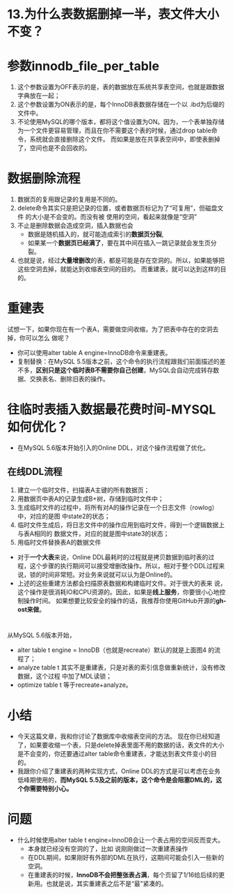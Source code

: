 # 13.为什么表数据删掉一半，表文件大小不变？



# 参数innodb_file_per_table

1. 这个参数设置为OFF表示的是，表的数据放在系统共享表空间，也就是跟数据字典放在一起；
2. 这个参数设置为ON表示的是，每个InnoDB表数据存储在一个以 .ibd为后缀的文件中。
3. 不论使用MySQL的哪个版本，都将这个值设置为ON。因为，一个表单独存储为一个文件更容易管理，而且在你不需要这个表的时候，通过drop table命令，系统就会直接删除这个文件。
而如果是放在共享表空间中，即使表删掉了，空间也是不会回收的。


# 数据删除流程
1. 数据页的复用跟记录的复用是不同的。
2. delete命令其实只是把记录的位置，或者数据页标记为了“可复用”，但磁盘文件 的大小是不会变的。而没有被 使用的空间，看起来就像是“空洞”
3. 不止是删除数据会造成空洞，插入数据也会
   - 数据是随机插入的，就可能造成索引的**数据页分裂**,
   - 如果某一个**数据页已经满了**，要在其中间在插入一跳记录就会发生页分裂。
4. 也就是说，经过**大量增删改**的表，都是可能是存在空洞的。所以，如果能够把这些空洞去掉，就能达到收缩表空间的目的。
而重建表，就可以达到这样的目的。


# 重建表
试想一下，如果你现在有一个表A，需要做空间收缩，为了把表中存在的空洞去掉，你可以怎么 做呢？
- 你可以使用alter table A engine=InnoDB命令来重建表。
- 复制替换：在MySQL 5.5版本之前，这个命令的执行流程跟我们前面描述的差不多，**区别只是这个临时表B不需要你自己创建**，MySQL会自动完成转存数据、交换表名、删除旧表的操作。

# 往临时表插入数据最花费时间-MYSQL如何优化？
- 在MySQL 5.6版本开始引入的Online DDL，对这个操作流程做了优化。
## 在线DDL流程
1. 建立一个临时文件，扫描表A主键的所有数据页； 
2. 用数据页中表A的记录生成B+树，存储到临时文件中； 
3. 生成临时文件的过程中，将所有对A的操作记录在一个日志文件（rowlog）中，对应的是图 中state2的状态； 
4. 临时文件生成后，将日志文件中的操作应用到临时文件，得到一个逻辑数据上与表A相同的 数据文件，对应的就是图中state3的状态； 
5. 用临时文件替换表A的数据文件

- 对于**一个大表**来说，Online DDL最耗时的过程就是拷贝数据到临时表的过程，这个步骤的执行期间可以接受增删改操作。所以，相对于整个DDL过程来说，锁的时间非常短。对业务来说就可以认为是Online的。
- 上述的这些重建方法都会扫描原表数据和构建临时文件。对于很大的表来 说，这个操作是很消耗IO和CPU资源的。因此，如果是**线上服务**，你要很小心地控制操作时间。
如果想要比较安全的操作的话，我推荐你使用GitHub开源的**gh-ost来做**。


# 
从MySQL 5.6版本开始，
- alter table t engine = InnoDB（也就是recreate）默认的就是上面图4 的流程了； 
- analyze table t 其实不是重建表，只是对表的索引信息做重新统计，没有修改数据，这个过程 中加了MDL读锁； 
- optimize table t 等于recreate+analyze。


# 小结
- 今天这篇文章，我和你讨论了数据库中收缩表空间的方法。 现在你已经知道了，如果要收缩一个表，只是delete掉表里面不用的数据的话，表文件的大小是不会变的，你还要通过alter table命令重建表，才能达到表文件变小的目的。
- 我跟你介绍了重建表的两种实现方式，Online DDL的方式是可以考虑在业务低峰期使用的，**而MySQL 5.5及之前的版本，这个命令是会阻塞DML的，这个你需要特别小心。**

# 问题
- 什么时候使用alter table t engine=InnoDB会让一个表占用的空间反而变大。
  - 本身就已经没有空洞的了，比如 说刚刚做过一次重建表操作
  - 在DDL期间，如果刚好有外部的DML在执行，这期间可能会引入一些新的空洞。
  - 在重建表的时候，**InnoDB不会把整张表占满**，每个页留了1/16给后续的更新用。也就是说，其实重建表之后不是“最”紧凑的。
